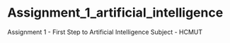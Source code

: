 # Assignment_1_artificial_intelligence
Assignment 1 - First Step to Artificial Intelligence Subject - HCMUT

